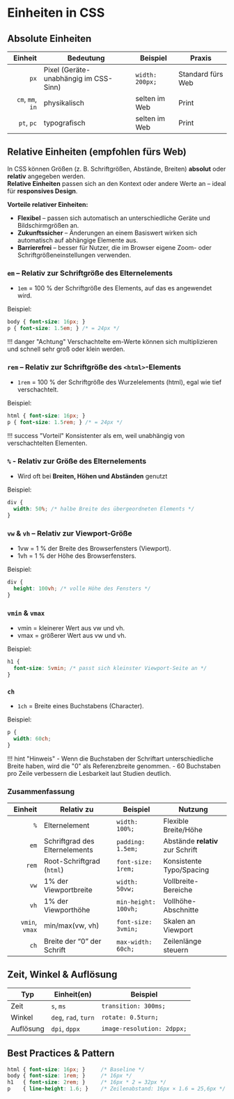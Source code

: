 # Einheiten in CSS

## Absolute Einheiten

|          Einheit | Bedeutung                             | Beispiel        | Praxis            |
| ---------------: | ------------------------------------- | --------------- | ----------------- |
|             `px` | Pixel (Geräte-unabhängig im CSS-Sinn) | `width: 200px;` | Standard fürs Web |
| `cm`, `mm`, `in` | physikalisch                          | selten im Web   | Print             |
|       `pt`, `pc` | typografisch                          | selten im Web   | Print             |


## Relative Einheiten (empfohlen fürs Web)

In CSS können Größen (z. B. Schriftgrößen, Abstände, Breiten) **absolut** oder **relativ** angegeben werden.  
**Relative Einheiten** passen sich an den Kontext oder andere Werte an – ideal für **responsives Design**.

**Vorteile relativer Einheiten:**

- **Flexibel** – passen sich automatisch an unterschiedliche Geräte und Bildschirmgrößen an.
- **Zukunftssicher** – Änderungen an einem Basiswert wirken sich automatisch auf abhängige Elemente aus.
- **Barrierefrei** – besser für Nutzer, die im Browser eigene Zoom- oder Schriftgrößeneinstellungen verwenden.

### `em` – Relativ zur **Schriftgröße des Elternelements**

- `1em` = 100 % der Schriftgröße des Elements, auf das es angewendet wird.

Beispiel:
```css
body { font-size: 16px; }
p { font-size: 1.5em; } /* = 24px */
```
!!! danger "Achtung"
    Verschachtelte em-Werte können sich multiplizieren und schnell sehr groß oder klein werden.


### `rem` – Relativ zur Schriftgröße des `<html>`-Elements

- `1rem` = 100 % der Schriftgröße des Wurzelelements (html), egal wie tief verschachtelt.

Beispiel:
```css
html { font-size: 16px; }
p { font-size: 1.5rem; } /* = 24px */
```

!!! success "Vorteil"
    Konsistenter als em, weil unabhängig von verschachtelten Elementen.

### `%` - Relativ zur Größe des Elternelements

- Wird oft bei **Breiten, Höhen und Abständen** genutzt

Beispiel:
```css
div {
  width: 50%; /* halbe Breite des übergeordneten Elements */
}
```

### `vw` & `vh` – Relativ zur Viewport-Größe

- 1vw = 1 % der Breite des Browserfensters (Viewport).
- 1vh = 1 % der Höhe des Browserfensters.

Beispiel:

```css
div {
  height: 100vh; /* volle Höhe des Fensters */
}
```

### `vmin` & `vmax`

- vmin = kleinerer Wert aus vw und vh.
- vmax = größerer Wert aus vw und vh.

Beispiel:

```css
h1 {
  font-size: 5vmin; /* passt sich kleinster Viewport-Seite an */
}
```

### `ch`

- `1ch` = Breite eines Buchstabens (Character). 

Beispiel:

```css
p {
  width: 60ch; 
}
```

!!! hint "Hinweis"
    - Wenn die Buchstaben der Schriftart unterschiedliche Breite haben, wird die "0" als Referenzbreite genommen.
    - 60 Buchstaben pro Zeile verbessern die Lesbarkeit laut Studien deutlich. 

### Zusammenfassung

|        Einheit | Relativ zu                     | Beispiel             | Nutzung                          |
| -------------: | ------------------------------ | -------------------- | -------------------------------- |
|            `%` | Elternelement                  | `width: 100%;`       | Flexible Breite/Höhe             |
|           `em` | Schriftgrad des Elternelements | `padding: 1.5em;`    | Abstände **relativ** zur Schrift |
|          `rem` | Root-Schriftgrad (`html`)      | `font-size: 1rem;`   | Konsistente Typo/Spacing         |
|           `vw` | 1% der Viewportbreite          | `width: 50vw;`       | Vollbreite-Bereiche              |
|           `vh` | 1% der Viewporthöhe            | `min-height: 100vh;` | Vollhöhe-Abschnitte              |
| `vmin`, `vmax` | min/max(vw, vh)                | `font-size: 3vmin;`  | Skalen an Viewport               |
|           `ch` | Breite der “0” der Schrift     | `max-width: 60ch;`   | Zeilenlänge steuern              |


## Zeit, Winkel & Auflösung

| Typ       | Einheit(en)          | Beispiel                   |
| --------- | -------------------- | -------------------------- |
| Zeit      | `s`, `ms`            | `transition: 300ms;`       |
| Winkel    | `deg`, `rad`, `turn` | `rotate: 0.5turn;`         |
| Auflösung | `dpi`, `dppx`        | `image-resolution: 2dppx;` |


## Best Practices & Pattern

```css
html { font-size: 16px; }     /* Baseline */
body { font-size: 1rem; }     /* 16px */
h1   { font-size: 2rem; }     /* 16px * 2 = 32px */
p    { line-height: 1.6; }    /* Zeilenabstand: 16px × 1.6 = 25,6px */
```

